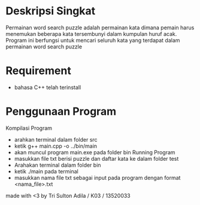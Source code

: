 # Deskripsi Singkat
Permainan word search puzzle adalah permainan kata dimana pemain harus menemukan beberapa kata
tersembunyi dalam kumpulan huruf acak. Program ini berfungsi untuk mencari seluruh kata yang terdapat dalam permainan word search puzzle

# Requirement
- bahasa C++ telah terinstall

# Penggunaan Program
Kompilasi Program
- arahkan terminal dalam folder src
- ketik g++ main.cpp -o ../bin/main
- akan muncul program main.exe pada folder bin
Running Program
- masukkan file txt berisi puzzle dan daftar kata ke dalam folder test
- Arahakan terminal dalam folder bin
- ketik ./main pada terminal
- masukkan nama file txt sebagai input pada program dengan format <nama_file>.txt

made with <3 by Tri Sulton Adila / K03 / 13520033

